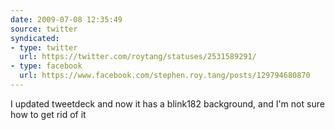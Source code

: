 ```yaml
---
date: 2009-07-08 12:35:49
source: twitter
syndicated:
- type: twitter
  url: https://twitter.com/roytang/statuses/2531589291/
- type: facebook
  url: https://www.facebook.com/stephen.roy.tang/posts/129794680870
---
```


I updated tweetdeck and now it has a blink182 background, and I'm not sure how to get rid of it